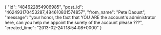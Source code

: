  {
   "id": "484622854906985",
   "post_id": "462493170453287_484610801574857",
   "from_name": "Pete Daoust",
   "message": "your honor, the fact that YOU ARE the account's administrator here, can you help me appoint the surety of the account please ???",
   "created_time": "2013-02-24T18:54:08+0000"
 }
